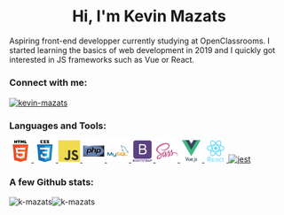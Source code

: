 <h1 align="center">Hi, I'm Kevin Mazats</h1>
		<p align="left">
			Aspiring front-end developper currently studying at OpenClassrooms. I
			started learning the basics of web development in 2019 and I quickly got
			interested in JS frameworks such as Vue or React.
		</p>
		<h3 align="left">Connect with me:</h3>
		<p align="left">
			<a href="https://linkedin.com/in/kevin-mazats" target="blank"
				><img
					align="center"
					src="https://raw.githubusercontent.com/rahuldkjain/github-profile-readme-generator/master/src/images/icons/Social/linked-in-alt.svg"
					alt="kevin-mazats"
					height="30"
					width="40"
			/></a>
		</p>
		<h3 align="left">Languages and Tools:</h3>
		<p align="left">
			<a href="https://www.w3.org/html/" target="_blank">
				<img
					src="https://raw.githubusercontent.com/devicons/devicon/master/icons/html5/html5-original-wordmark.svg"
					alt="html5"
					width="40"
					height="40"
				/>
			</a>
			<a href="https://www.w3schools.com/css/" target="_blank">
				<img
					src="https://raw.githubusercontent.com/devicons/devicon/master/icons/css3/css3-original-wordmark.svg"
					alt="css3"
					width="40"
					height="40"
				/>
			</a>
			<a
				href="https://developer.mozilla.org/en-US/docs/Web/JavaScript"
				target="_blank"
			>
				<img
					src="https://raw.githubusercontent.com/devicons/devicon/master/icons/javascript/javascript-original.svg"
					alt="javascript"
					width="40"
					height="40"
				/>
			</a>
			<a href="https://www.php.net" target="_blank">
				<img
					src="https://raw.githubusercontent.com/devicons/devicon/master/icons/php/php-original.svg"
					alt="php"
					width="40"
					height="40"
				/>
			</a>
			<a href="https://www.mysql.com/" target="_blank">
				<img
					src="https://raw.githubusercontent.com/devicons/devicon/master/icons/mysql/mysql-original-wordmark.svg"
					alt="mysql"
					width="40"
					height="40"
				/>
			</a>
			<a href="https://getbootstrap.com" target="_blank">
				<img
					src="https://raw.githubusercontent.com/devicons/devicon/master/icons/bootstrap/bootstrap-plain-wordmark.svg"
					alt="bootstrap"
					width="40"
					height="40"
				/>
			</a>
			<a href="https://sass-lang.com" target="_blank">
				<img
					src="https://raw.githubusercontent.com/devicons/devicon/master/icons/sass/sass-original.svg"
					alt="sass"
					width="40"
					height="40"
				/>
			</a>
			<a href="https://vuejs.org/" target="_blank">
				<img
					src="https://raw.githubusercontent.com/devicons/devicon/master/icons/vuejs/vuejs-original-wordmark.svg"
					alt="vuejs"
					width="40"
					height="40"
				/>
			</a>
			<a href="https://reactjs.org/" target="_blank">
				<img
					src="https://raw.githubusercontent.com/devicons/devicon/master/icons/react/react-original-wordmark.svg"
					alt="react"
					width="40"
					height="40"
				/>
			</a>
			<a href="https://jestjs.io" target="_blank">
				<img
					src="https://www.vectorlogo.zone/logos/jestjsio/jestjsio-icon.svg"
					alt="jest"
					width="40"
					height="40"
				/>
			</a>
		</p>
		<h3 align="left">A few Github stats:</h3>
		<p align="left">
			<img
				align="left"
				src="https://github-readme-stats.vercel.app/api?username=k-mazats&show_icons=true&theme=github_dark&locale=en"
				alt="k-mazats"
			/>
		</p>
		<p align="left"><img
				align="left"
				src="https://github-readme-stats.vercel.app/api/top-langs?username=k-mazats&show_icons=true&theme=github_dark&locale=en&layout=compact"
				alt="k-mazats"
			/></p>

